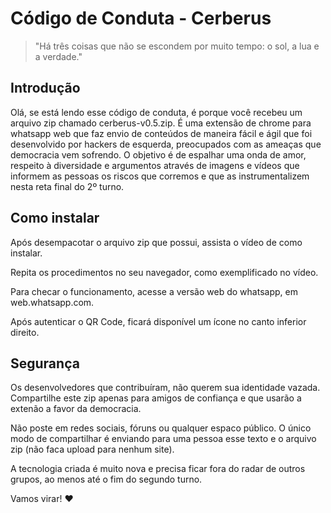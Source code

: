 # Código de Conduta - Cerberus

> "Há três coisas que não se escondem por muito tempo: o sol, a lua e a verdade."

## Introdução

Olá, se está lendo esse código de conduta, é porque você recebeu um arquivo zip chamado cerberus-v0.5.zip. 
É uma extensão de chrome para whatsapp web que faz envio de conteúdos de maneira fácil e ágil que foi desenvolvido por hackers de esquerda, preocupados com as ameaças que democracia vem sofrendo.
O objetivo é de espalhar uma onda de amor, respeito à diversidade e argumentos através de imagens e vídeos que informem as pessoas os riscos que corremos e que as instrumentalizem nesta reta final do 2º turno.

## Como instalar

Após desempacotar o arquivo zip que possui, assista o vídeo de como instalar.

Repita os procedimentos no seu navegador, como exemplificado no vídeo.

Para checar o funcionamento, acesse a versão web do whatsapp, em web.whatsapp.com.

Após autenticar o QR Code, ficará disponível um ícone no canto inferior direito.

## Segurança

Os desenvolvedores que contribuíram, não querem sua identidade vazada. Compartilhe este zip  apenas para amigos de confiança e que usarão a extenão a favor da democracia.

Não poste em redes sociais, fóruns ou qualquer espaco público. O único modo de compartilhar é enviando para uma pessoa esse texto e o arquivo zip (não faca upload para nenhum site).

A tecnologia criada é muito nova e precisa ficar fora do radar de outros grupos, ao menos até o fim do segundo turno.

Vamos virar! ❤️